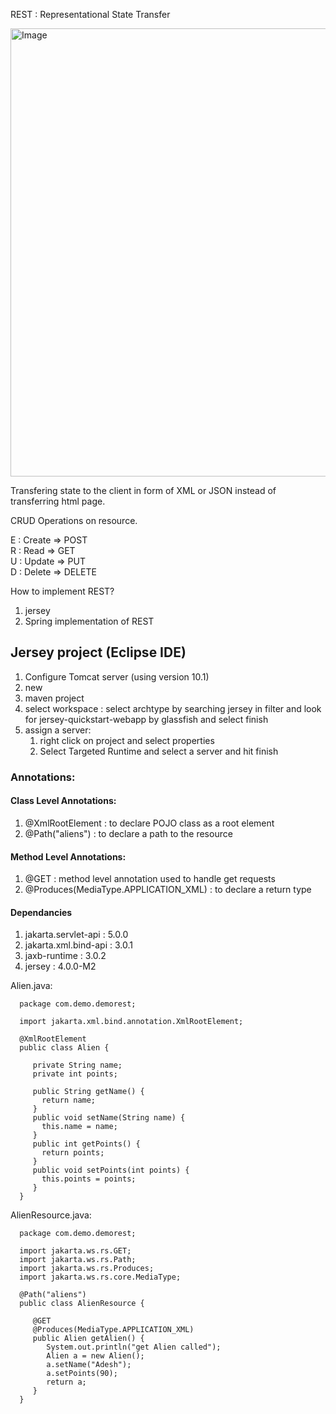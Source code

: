 REST : Representational State Transfer

<img width="717" alt="Image" src="https://github.com/user-attachments/assets/e569f2ed-d9cd-4312-b4e0-933b643d4fa9" />


Transfering state to the client in form of XML or JSON instead of transferring html page.


CRUD Operations on resource.


E : Create => POST\
R : Read => GET\
U : Update => PUT\
D : Delete => DELETE

How to implement REST?
1. jersey
2. Spring implementation of REST

## Jersey project (Eclipse IDE)

1. Configure Tomcat server (using version 10.1)
2. new
3. maven project 
4. select workspace : select archtype by searching jersey in filter and look for jersey-quickstart-webapp by glassfish and select finish
5. assign a server:
   1. right click on project and select properties
   2. Select Targeted Runtime and select a server and hit finish


### Annotations:

#### Class Level Annotations:
1. @XmlRootElement : to declare POJO class as a root element
2. @Path("aliens") : to declare a path to the resource

#### Method Level Annotations:
1. @GET : method level annotation used to handle get requests
2. @Produces(MediaType.APPLICATION_XML) : to declare a return type


#### Dependancies
1. jakarta.servlet-api : 5.0.0
2. jakarta.xml.bind-api : 3.0.1
3. jaxb-runtime : 3.0.2
4. jersey : 4.0.0-M2


Alien.java:

      package com.demo.demorest;
      
      import jakarta.xml.bind.annotation.XmlRootElement;
      
      @XmlRootElement
      public class Alien {

         private String name;
         private int points;
         
         public String getName() {
           return name;
         }
         public void setName(String name) {
           this.name = name;
         }
         public int getPoints() {
           return points;
         }
         public void setPoints(int points) {
           this.points = points;
         }
      }

AlienResource.java:

      package com.demo.demorest;
      
      import jakarta.ws.rs.GET;
      import jakarta.ws.rs.Path;
      import jakarta.ws.rs.Produces;
      import jakarta.ws.rs.core.MediaType;
      
      @Path("aliens")
      public class AlienResource {

         @GET
         @Produces(MediaType.APPLICATION_XML)
         public Alien getAlien() {
            System.out.println("get Alien called");
            Alien a = new Alien();
            a.setName("Adesh");
            a.setPoints(90);
            return a;
         }
      }


